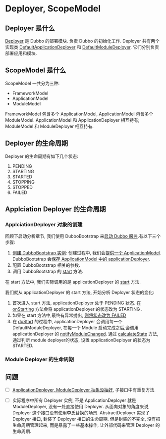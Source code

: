 # Deployer, ScopeModel 


## Deployer 是什么 
[Deployer](../dubbo-common/src/main/java/org/apache/dubbo/common/deploy/Deployer.java#L24) 是 Dubbo 的部署模块. 负责 Dubbo 的初始化工作.
Deployer 共有两个实现类 [DefaultApplicationDeployer](../dubbo-config/dubbo-config-api/src/main/java/org/apache/dubbo/config/deploy/DefaultApplicationDeployer.java#L93) 和 [DefaultModuleDeployer](../dubbo-config/dubbo-config-api/src/main/java/org/apache/dubbo/config/deploy/DefaultModuleDeployer.java#L59).
它们分别负责部署应用和模块.

## ScopeModel 是什么

[//]: # (todo ScopeModel 是什么)
ScopeModel 一共分为三种:
* FrameworkModel
* ApplicationModel
* ModuleModel

FrameworkModel 包含多个 ApplicationModel, ApplicationModel 包含多个 ModuleModel. ApplicationModel 和 ApplicationDeployer 相互持有; ModuleModel 和 ModuleDeployer 相互持有.   

## Deployer 的生命周期
Deployer 的生命周期有如下几个状态:
1. PENDING
2. STARTING
3. STARTED
4. STOPPING
5. STOPPED
6. FAILED

## Applciation Deployer 的生命周期


### ApplciationDeployer 对象的创建



回顾下启动分析章节, 我们使用 DubboBootstrap 来[启动 Dubbo 服务](../dubbo-demo/dubbo-demo-api/dubbo-demo-api-provider/src/main/java/org/apache/dubbo/demo/provider/Application.java#L43).有以下三个步骤:
1. [创建 DubboBootstrap 实例](../dubbo-demo/dubbo-demo-api/dubbo-demo-api-provider/src/main/java/org/apache/dubbo/demo/provider/Application.java#L48): 创建过程中, 我们会[提供一个 ApplicationModel](../dubbo-config/dubbo-config-api/src/main/java/org/apache/dubbo/config/bootstrap/DubboBootstrap.java#L111). DubboBootstrap 会[保存 ApplicationModel 中的 applicationDeployer](../dubbo-config/dubbo-config-api/src/main/java/org/apache/dubbo/config/bootstrap/DubboBootstrap.java#L166).
2. 配置 DubboBootstrap 相关的参数. 
3. 调用 DubboBootstrap 的 [start](../dubbo-demo/dubbo-demo-api/dubbo-demo-api-provider/src/main/java/org/apache/dubbo/demo/provider/Application.java#L53) 方法.

在 start 方法中, 我们实际调用的是 applicationDeployer 的 [start](../dubbo-config/dubbo-config-api/src/main/java/org/apache/dubbo/config/bootstrap/DubboBootstrap.java#L224) 方法.

我们就从 applicationDeployer 的 start 方法, 开始分析 Deployer 状态的变化:
1. 首次进入 start 方法, applicationDeployer 处于 PENDING 状态. 在 [onStarting](../dubbo-config/dubbo-config-api/src/main/java/org/apache/dubbo/config/deploy/DefaultApplicationDeployer.java#L573) 方法会将 applicationDeployer 的状态改为 STARTING .
2. 如果在 start 方法中,最终有异常抛出, [则将状态改为 FAILED](../dubbo-config/dubbo-config-api/src/main/java/org/apache/dubbo/config/deploy/DefaultApplicationDeployer.java#L579)
3. 在 [doStart](../dubbo-config/dubbo-config-api/src/main/java/org/apache/dubbo/config/deploy/DefaultApplicationDeployer.java#L577) 的过程中, applicationDeployer 会调用每一个 DefaultModuleDeployer, 在每一个 Module 启动完成之后,会调用 applicationDeployer 的 [notifyModuleChanged](../dubbo-config/dubbo-config-api/src/main/java/org/apache/dubbo/config/deploy/DefaultModuleDeployer.java#L264).
通过 [calculateState](../dubbo-config/dubbo-config-api/src/main/java/org/apache/dubbo/config/deploy/DefaultApplicationDeployer.java#L865) 方法, 通过判断 module deployer的状态, 设置 applicationDeployer 的状态为 STARTED.


### Module Deployer 的生命周期























 





  



 


## 问题
* [ ] [ApplicationDeployer, ModuleDeployer 抽象没抽好](https://github.com/apache/dubbo/issues/11796), 子接口中有重复方法.
* [ ] 实际程序中所有 Deployer 实例, 不是 ApplicationDeployer 就是 ModuleDeployer, 没有一处直接使用 Deployer. 从面向对象的角度来说, Deployer 这个接口没有使用李氏替换的场景.
AbstractDeployer 实现了 Deployer 接口, 封装了 Deployer 接口的生命周期. 但是封装的不完全, 没有把生命周期管理起来, 而是暴露了一些基本操作, 让外部代码来管理 Deployer 的生命周期. 


 


